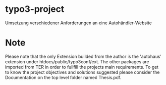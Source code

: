 # typo3-project
Umsetzung verschiedener Anforderungen an eine Autohändler-Website

# Note
Please note that the only Extension builded from the author is the 'autohaus' extension under htdocs/public/typo3conf/ext. The other packages are imported from TER in order to fullfill the projects main requirements. To get to know the project objectives and solutions suggested please consider the Documentation on the top level folder named Thesis.pdf.

